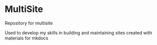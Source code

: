 # MultiSite
Repository for multisite

Used to develop my skills in building and maintaining sites created with materials for mkdocs
